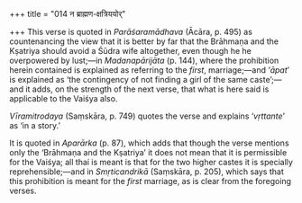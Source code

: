 +++
title = "014 न ब्राह्मण-क्षत्रिययोर्"

+++
This verse is quoted in *Parāśaramādhava* (Ācāra, p. 495) as
countenancing the view that it is better by far that the Brāhmaṇa and
the Kṣatriya should avoid a Śūdra wife altogether, even though he he
overpowered by lust;—in *Madanapārijāta* (p. 144), where the prohibition
herein contained is explained as referring to the *first*, marriage;—and
‘*āpat*’ is explained as ‘the contingency of not finding a girl of the
same caste’;—and it adds, on the strength of the next verse, that what
is here said is applicable to the Vaiśya also.

*Vīramitrodaya* (Saṃskāra, p. 749) quotes the verse and explains
‘*vṛttante*’ as ‘in a story.’

It is quoted in *Aparārka* (p. 87), which adds that though the verse
mentions only the ‘Brāhmaṇa and the Kṣatriya’ it does not mean that it
is permissible for the Vaiśya; all thaí is meant is that for the two
higher castes it is specially reprehensible;—and in *Smṛticandrikā*
(Saṃskāra, p. 205), which says that this prohibition is meant for the
*first* marriage, as is clear from the foregoing verses.



